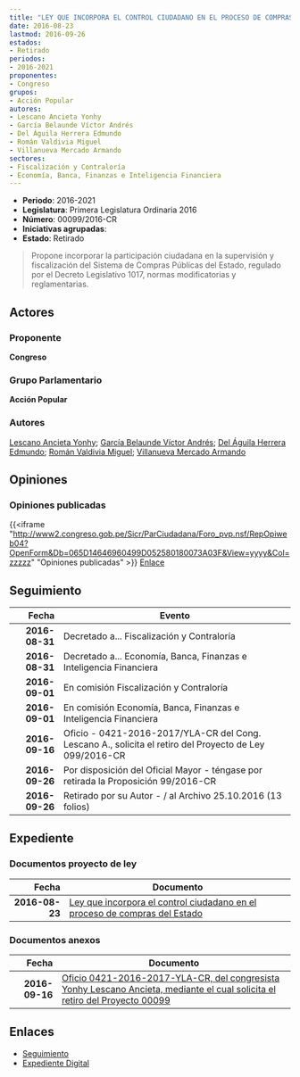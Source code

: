 ```yaml
---
title: "LEY QUE INCORPORA EL CONTROL CIUDADANO EN EL PROCESO DE COMPRAS DEL ESTADO"
date: 2016-08-23
lastmod: 2016-09-26
estados:
- Retirado
periodos:
- 2016-2021
proponentes:
- Congreso
grupos:
- Acción Popular
autores:
- Lescano Ancieta Yonhy
- García Belaunde Víctor Andrés
- Del Águila Herrera Edmundo
- Román Valdivia Miguel
- Villanueva Mercado Armando
sectores:
- Fiscalización y Contraloría
- Economía, Banca, Finanzas e Inteligencia Financiera
---
```

- **Periodo**: 2016-2021
- **Legislatura**: Primera Legislatura Ordinaria 2016
- **Número**: 00099/2016-CR
- **Iniciativas agrupadas**: 
- **Estado**: Retirado

> Propone incorporar la participación ciudadana en la supervisión y fiscalización del Sistema de Compras Públicas del Estado, regulado por el Decreto Legislativo 1017, normas modificatorias y reglamentarias.


## Actores

### Proponente

**Congreso**

### Grupo Parlamentario

**Acción Popular**

### Autores

[Lescano Ancieta Yonhy](mailto:mailto:ylescano@congreso.gob.pe); [García Belaunde Víctor Andrés](mailto:mailto:vgarciabelaunde@congreso.gob.pe); [Del Águila Herrera Edmundo](mailto:mailto:edelaguila@congreso.gob.pe); [Román Valdivia Miguel](mailto:mailto:mroman@congreso.gob.pe); [Villanueva Mercado Armando](mailto:mailto:avillanuevam@congreso.gob.pe)

## Opiniones

### Opiniones publicadas

{{<iframe "http://www2.congreso.gob.pe/Sicr/ParCiudadana/Foro_pvp.nsf/RepOpiweb04?OpenForm&Db=065D14646960499D052580180073A03F&View=yyyy&Col=zzzzz" "Opiniones publicadas" >}}
[Enlace](http://www2.congreso.gob.pe/Sicr/ParCiudadana/Foro_pvp.nsf/RepOpiweb04?OpenForm&Db=065D14646960499D052580180073A03F&View=yyyy&Col=zzzzz)


## Seguimiento

| Fecha | Evento |
|------:|--------|
| **2016-08-31** | Decretado a... Fiscalización y Contraloría |
| **2016-08-31** | Decretado a... Economía, Banca, Finanzas e Inteligencia Financiera |
| **2016-09-01** | En comisión Fiscalización y Contraloría |
| **2016-09-01** | En comisión Economía, Banca, Finanzas e Inteligencia Financiera |
| **2016-09-16** | Oficio - 0421-2016-2017/YLA-CR del Cong. Lescano A., solicita el retiro del Proyecto de Ley 099/2016-CR |
| **2016-09-26** | Por disposición del Oficial Mayor - téngase por retirada la Proposición 99/2016-CR |
| **2016-09-26** | Retirado por su Autor - / al Archivo 25.10.2016 (13 folios) |

## Expediente

### Documentos proyecto de ley

| Fecha | Documento |
|------:|-----------|
| **2016-08-23** | [Ley que incorpora el control ciudadano en el proceso de compras del Estado](http://www.leyes.congreso.gob.pe/Documentos/2016_2021/Proyectos_de_Ley_y_de_Resoluciones_Legislativas/PL0009120160822.pdf) |

### Documentos anexos

| Fecha | Documento |
|------:|-----------|
| **2016-09-16** | [Oficio 0421-2016-2017-YLA-CR, del congresista Yonhy Lescano Ancieta, mediante el cual solicita el retiro del Proyecto 00099](http://www.leyes.congreso.gob.pe/Documentos/2016_2021/Oficios/Congresistas/OFICIO-0421-2016-2017-YLA-CR.pdf) |

## Enlaces

- [Seguimiento](http://www2.congreso.gob.pe/Sicr/TraDocEstProc/CLProLey2016.nsf/f7fff46988ca05b1052578e100829cc7/c6d891d1895ce0840525801800783a40?OpenDocument)
- [Expediente Digital](http://www2.congreso.gob.pe/Sicr/TraDocEstProc/CLProLey2016.nsf/f7fff46988ca05b1052578e100829cc7/c6d891d1895ce0840525801800783a40?OpenDocument&Click=05257FB7005EB655.eb71d0cf91d8294e05256cdf006b5706/$Body/0.1C6C)

